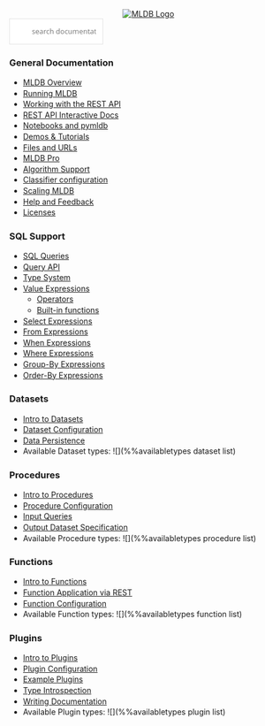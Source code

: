 
<script>
$("body").css({margin: "20px"});
$.getJSON("{{HTTP_BASE_URL}}/version.json?t="+Date.now(), function(v){ $("#version").text("version "+v.version) });
</script>
<style>
p, li {
    line-height: 1.4;
}
ul {
    padding-left: 25px;
}
</style>

<base target="rh">
<div align="center">
<a href="{{HTTP_BASE_URL}}/" target="_top"><img src="{{HTTP_BASE_URL}}/resources/images/mldb_ipython_logo.png" alt="MLDB Logo" /></a><br>
<span id="version" style="font-size: 12px;"></span>
</div>

<form action="{{HTTP_BASE_URL}}/doc/search.html">
<input style="
     font: 13px/1.6 'open sans', sans-serif;
    color: #333;
    padding: 12px 12px 12px 40px;
    width: 170px;
    border: 1px solid #e2e2e2;
    border-radius: 0;
    -moz-appearance: none;
    -webkit-appearance: none;
     box-shadow: none; 
    outline: 0;
    margin: 0;
    background: #fff url('/resources/js/tipuesearch/img/search.png') no-repeat 15px 15px;
" placeholder="search documentation" name="q" autocomplete="off" required>
</form>

### General Documentation

* [MLDB Overview](Overview.md)
* [Running MLDB](Running.md)
* [Working with the REST API](WorkingWithRest.md)
* [REST API Interactive Docs](../rest.html)
* [Notebooks and pymldb](Notebooks.md)
* [Demos & Tutorials](Demos.md)
* [Files and URLs](Url.md)
* [MLDB Pro](ProPlugin.md)
* [Algorithm Support](Algorithms.md)
* [Classifier configuration](ClassifierConf.md)
* [Scaling MLDB](Scaling.md)
* [Help and Feedback](help.md)
* [Licenses](licenses.md)

### SQL Support

* [SQL Queries](sql/Sql.md)
* [Query API](sql/QueryAPI.md)
* [Type System](sql/TypeSystem.md)
* [Value Expressions](sql/ValueExpression.md)
    * [Operators](sql/ValueExpression.md.html#operators)
    * [Built-in functions](sql/ValueExpression.md.html#builtinfunctions)
* [Select Expressions](sql/SelectExpression.md)
* [From Expressions](sql/FromExpression.md)
* [When Expressions](sql/WhenExpression.md)
* [Where Expressions](sql/WhereExpression.md)
* [Group-By Expressions](sql/GroupByExpression.md)
* [Order-By Expressions](sql/OrderByExpression.md)

### Datasets

* [Intro to Datasets](datasets/Datasets.md)
* [Dataset Configuration](datasets/DatasetConfig.md)
* [Data Persistence](datasets/Persistence.md)
* Available Dataset types: ![](%%availabletypes dataset list)

### Procedures

* [Intro to Procedures](procedures/Procedures.md)
* [Procedure Configuration](procedures/ProcedureConfig.md)
* [Input Queries](procedures/InputQuery.md)
* [Output Dataset Specification](procedures/OutputDatasetSpec.md)
* Available Procedure types: ![](%%availabletypes procedure list)

### Functions

* [Intro to Functions](functions/Functions.md)
* [Function Application via REST](functions/Application.md)
* [Function Configuration](functions/FunctionConfig.md)
* Available Function types: ![](%%availabletypes function list)

### Plugins

* [Intro to Plugins](plugins/Plugins.md)
* [Plugin Configuration](plugins/PluginConfig.md)
* [Example Plugins](plugins/ExamplePlugins.md)
* [Type Introspection](rest/Types.md)
* [Writing Documentation](DocumentationServing.md)
* Available Plugin types: ![](%%availabletypes plugin list)

